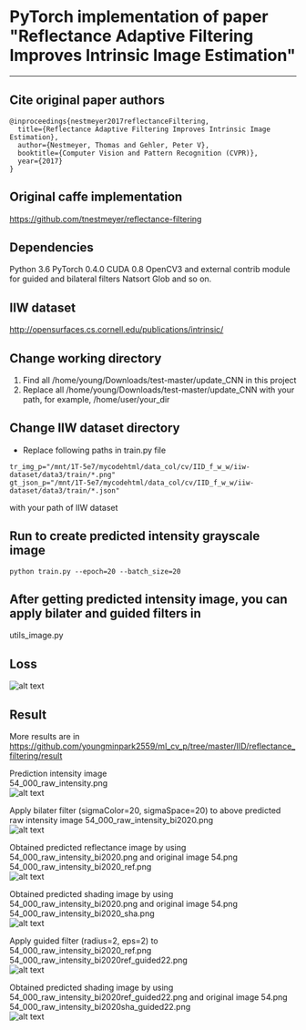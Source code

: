 # PyTorch implementation of paper "Reflectance Adaptive Filtering Improves Intrinsic Image Estimation"
---

## Cite original paper authors
```
@inproceedings{nestmeyer2017reflectanceFiltering,
  title={Reflectance Adaptive Filtering Improves Intrinsic Image Estimation},
  author={Nestmeyer, Thomas and Gehler, Peter V},
  booktitle={Computer Vision and Pattern Recognition (CVPR)},
  year={2017}
}
```

## Original caffe implementation
https://github.com/tnestmeyer/reflectance-filtering

## Dependencies
Python 3.6
PyTorch 0.4.0
CUDA 0.8
OpenCV3 and external contrib module for guided and bilateral filters
Natsort
Glob
and so on.

## IIW dataset
http://opensurfaces.cs.cornell.edu/publications/intrinsic/

## Change working directory 

1. Find all /home/young/Downloads/test-master/update_CNN in this project
2. Replace all /home/young/Downloads/test-master/update_CNN with your path, 
for example, /home/user/your_dir

## Change IIW dataset directory

* Replace following paths in train.py file
```
tr_img_p="/mnt/1T-5e7/mycodehtml/data_col/cv/IID_f_w_w/iiw-dataset/data3/train/*.png"
gt_json_p="/mnt/1T-5e7/mycodehtml/data_col/cv/IID_f_w_w/iiw-dataset/data3/train/*.json"
```
with your path of IIW dataset

## Run to create predicted intensity grayscale image
```
python train.py --epoch=20 --batch_size=20
```
## After getting predicted intensity image, you can apply bilater and guided filters in
utils_image.py

## Loss
![alt text](https://github.com/youngminpark2559/ml_cv_p/blob/master/IID/reflectance_filtering/train/loss.png)

## Result
More results are in  
https://github.com/youngminpark2559/ml_cv_p/tree/master/IID/reflectance_filtering/result  

Prediction intensity image  
54_000_raw_intensity.png  
![alt text](https://github.com/youngminpark2559/ml_cv_p/blob/master/IID/reflectance_filtering/result/54_000_raw_intensity.png)

Apply bilater filter (sigmaColor=20, sigmaSpace=20) to above predicted raw intensity image
54_000_raw_intensity_bi2020.png  
![alt text](https://github.com/youngminpark2559/ml_cv_p/blob/master/IID/reflectance_filtering/utils/54_000_raw_intensity_bi2020.png)

Obtained predicted reflectance image by using 54_000_raw_intensity_bi2020.png and original image 54.png
54_000_raw_intensity_bi2020_ref.png  
![alt text](https://github.com/youngminpark2559/ml_cv_p/blob/master/IID/reflectance_filtering/utils/54_000_raw_intensity_bi2020_ref.png)

Obtained predicted shading image by using 54_000_raw_intensity_bi2020.png and original image 54.png
54_000_raw_intensity_bi2020_sha.png  
![alt text](https://github.com/youngminpark2559/ml_cv_p/blob/master/IID/reflectance_filtering/utils/54_000_raw_intensity_bi2020_sha.png)

Apply guided filter (radius=2, eps=2) to 54_000_raw_intensity_bi2020_ref.png
54_000_raw_intensity_bi2020ref_guided22.png  
![alt text](https://github.com/youngminpark2559/ml_cv_p/blob/master/IID/reflectance_filtering/utils/54_000_raw_intensity_bi2020ref_guided22.png)

Obtained predicted shading image by using 54_000_raw_intensity_bi2020ref_guided22.png and original image 54.png
54_000_raw_intensity_bi2020sha_guided22.png  
![alt text](https://github.com/youngminpark2559/ml_cv_p/blob/master/IID/reflectance_filtering/utils/54_000_raw_intensity_bi2020sha_guided22.png)

